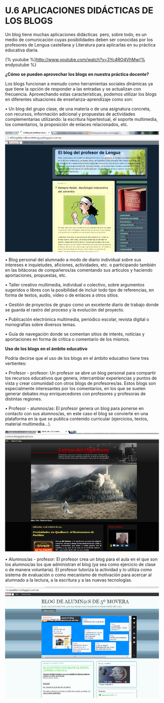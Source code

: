 # U.6 APLICACIONES DIDÁCTICAS DE LOS BLOGS

Un blog tiene muchas aplicaciones didácticas  pero, sobre todo, es un medio de comunicación cuyas posibilidades deben ser conocidas por los profesores de Lengua castellana y Literatura para aplicarlas en su práctica educativa diaria.

{% youtube %}http://www.youtube.com/watch?v=3Yc4RO4VhMw{% endyoutube %}

**¿Cómo se pueden aprovechar los blogs en nuestra práctica docente?**

Los blogs funcionan a menudo como herramientas sociales dinámicas ya que tiene la opción de responder a las entradas y se actualizan con frecuencia. Aprovechando estas características, podemos utilizar los blogs en diferentes situaciones de enseñanza-aprendizaje como son:

  
• Un blog del grupo clase, de una materia o de una asignatura concreta, con recursos, información adicional y propuestas de actividades complementarias utilizando: la escritura hipertextual, el soporte multimedia, los comentarios, la proposición de enlaces relacionados, etc.


[![Blog de Lengua](img/bloglengua.png "Blog de Lengua")](http://elblogdelprofesordelengua.blogspot.com.es/)

• Blog personal del alumnado a modo de diario individual sobre sus intereses e inquietudes, aficiones, actividades, etc. o participando también en las bitácoras de compañeros/as comentando sus artículos y haciendo aportaciones, propuestas, etc.

  
• Taller creativo multimedia, individual o colectivo, sobre argumentos sugeridos o libres con la posibilidad de incluir todo tipo de referencias, en forma de textos, audio, vídeo o de enlaces a otros sitios.

  
• Gestión de proyectos de grupo como un excelente diario de trabajo donde se guarda el rastro del proceso y la evolución del proyecto.

  
• Publicación electrónica multimedia, periódico escolar, revista digital o monografías sobre diversos temas.

  
• Guía de navegación donde se comentan sitios de interés, noticias y aportaciones en forma de crítica o comentario de los mismos.

**Uso de los blogs en el ámbito educativo**

Podría decirse que el uso de los blogs en el ámbito educativo tiene tres vertientes:

• Profesor - profesor: Un profesor se abre un blog personal para compartir los recursos educativos que genera, intercambiar experiencias y puntos de vista y crear comunidad con otros blogs de profesores/as. Estos blogs son especialmente interesantes por los comentarios, en los que se suelen generar debates muy enriquecedores con profesores y profesoras de distintas regiones.

  
• Profesor - alumnos/as: El profesor genera un blog para ponerse en contacto con sus alumnos/as, en este caso el blog se convierte en una plataforma en la que se publica contenido curricular (ejercicios, textos, material multimedia...).


[![Blog lengua castellana para Secundaria](img/bloglenguaeso.png "Blog de Lengua castellana para Secundaria")](http://letrasoikumene.blogspot.com.es/)

  
• Alumnos/as - profesor: El profesor crea un blog para el aula en el que son los alumnos/as los que administran el blog (ya sea como ejercicio de clase o de manera voluntaria). El profesor tutoriza la actividad y lo utiliza como sistema de evaluación o como mecanismo de motivación para acercar al alumnado a la lectura, a la escritura y a las nuevas tecnologías.


[![Blog gestionado por alumnos](img/bloglenguaerimaria.png "Blog gestionado por alumnos")](http://lunasdebarro.blogspot.com.es/)

